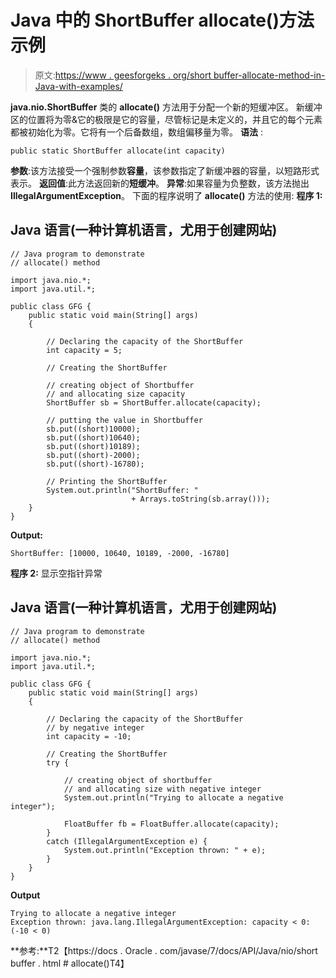 # Java 中的 ShortBuffer allocate()方法示例

> 原文:[https://www . geesforgeks . org/short buffer-allocate-method-in-Java-with-examples/](https://www.geeksforgeeks.org/shortbuffer-allocate-method-in-java-with-examples/)

**java.nio.ShortBuffer** 类的 **allocate()** 方法用于分配一个新的短缓冲区。
新缓冲区的位置将为零&它的极限是它的容量，尽管标记是未定义的，并且它的每个元素都被初始化为零。它将有一个后备数组，数组偏移量为零。
**语法** :

```
public static ShortBuffer allocate(int capacity)
```

**参数**:该方法接受一个强制参数**容量**，该参数指定了新缓冲器的容量，以短路形式表示。
**返回值**:此方法返回新的**短缓冲**。
**异常**:如果容量为负整数，该方法抛出**IllegalArgumentException**。
下面的程序说明了 **allocate()** 方法的使用:
**程序 1:**

## Java 语言(一种计算机语言，尤用于创建网站)

```
// Java program to demonstrate
// allocate() method

import java.nio.*;
import java.util.*;

public class GFG {
    public static void main(String[] args)
    {

        // Declaring the capacity of the ShortBuffer
        int capacity = 5;

        // Creating the ShortBuffer

        // creating object of Shortbuffer
        // and allocating size capacity
        ShortBuffer sb = ShortBuffer.allocate(capacity);

        // putting the value in Shortbuffer
        sb.put((short)10000);
        sb.put((short)10640);
        sb.put((short)10189);
        sb.put((short)-2000);
        sb.put((short)-16780);

        // Printing the ShortBuffer
        System.out.println("ShortBuffer: "
                           + Arrays.toString(sb.array()));
    }
}
```

**Output:** 

```
ShortBuffer: [10000, 10640, 10189, -2000, -16780]
```

**程序 2:** 显示空指针异常

## Java 语言(一种计算机语言，尤用于创建网站)

```
// Java program to demonstrate
// allocate() method

import java.nio.*;
import java.util.*;

public class GFG {
    public static void main(String[] args)
    {

        // Declaring the capacity of the ShortBuffer
        // by negative integer
        int capacity = -10;

        // Creating the ShortBuffer
        try {

            // creating object of shortbuffer
            // and allocating size with negative integer
            System.out.println("Trying to allocate a negative integer");

            FloatBuffer fb = FloatBuffer.allocate(capacity);
        }
        catch (IllegalArgumentException e) {
            System.out.println("Exception thrown: " + e);
        }
    }
}
```

**Output**

```
Trying to allocate a negative integer
Exception thrown: java.lang.IllegalArgumentException: capacity < 0: (-10 < 0)

```

**参考:**T2【https://docs . Oracle . com/javase/7/docs/API/Java/nio/short buffer . html # allocate()T4】